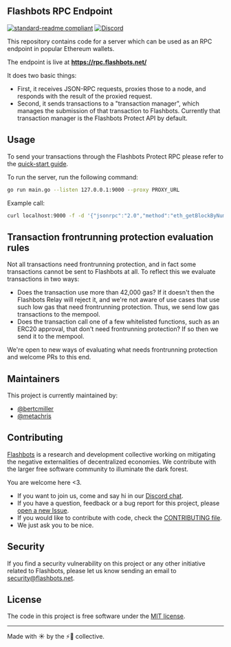 ## Flashbots RPC Endpoint

[![standard-readme compliant](https://img.shields.io/badge/readme%20style-standard-brightgreen.svg?style=flat-square)](https://github.com/RichardLitt/standard-readme)
[![Discord](https://img.shields.io/discord/755466764501909692)](https://discord.gg/7hvTycdNcK)

This repository contains code for a server which can be used as an RPC endpoint in popular Ethereum wallets.

The endpoint is live at **https://rpc.flashbots.net/**

It does two basic things:
- First, it receives JSON-RPC requests, proxies those to a node, and responds with the result of the proxied request.
- Second, it sends transactions to a "transaction manager", which manages the submission of that transaction to Flashbots. Currently that transaction manager is the Flashbots Protect API by default.

## Usage

To send your transactions through the Flashbots Protect RPC please refer to the [quick-start guide](https://docs.flashbots.net/flashbots-protect/rpc/quick-start/).

To run the server, run the following command:

```bash
go run main.go --listen 127.0.0.1:9000 --proxy PROXY_URL
```

Example call:

```bash
curl localhost:9000 -f -d '{"jsonrpc":"2.0","method":"eth_getBlockByNumber","params":["latest", false],"id":1}'
```

## Transaction frontrunning protection evaluation rules

Not all transactions need frontrunning protection, and in fact some transactions cannot be sent to Flashbots at all. To reflect this we evaluate transactions in two ways:
- Does the transaction use more than 42,000 gas? If it doesn't then the Flashbots Relay will reject it, and we're not aware of use cases that use such low gas that need frontrunning protection. Thus, we send low gas transactions to the mempool.
- Does the transaction call one of a few whitelisted functions, such as an ERC20 approval, that don't need frontrunning protection? If so then we send it to the mempool.

We're open to new ways of evaluating what needs frontrunning protection and welcome PRs to this end.

## Maintainers

This project is currently maintained by:

* [@bertcmiller](https://twitter.com/bertcmiller)
* [@metachris](https://twitter.com/metachris)

## Contributing

[Flashbots](https://flashbots.net) is a research and development collective working on mitigating the negative externalities of decentralized economies. We contribute with the larger free software community to illuminate the dark forest.

You are welcome here <3.

- If you want to join us, come and say hi in our [Discord chat](https://discord.gg/7hvTycdNcK).
- If you have a question, feedback or a bug report for this project, please [open a new Issue](https://github.com/flashbots/rpc-endpoint/issues).
- If you would like to contribute with code, check the [CONTRIBUTING file](CONTRIBUTING.md).
- We just ask you to be nice.

## Security

If you find a security vulnerability on this project or any other initiative related to Flashbots, please let us know sending an email to security@flashbots.net.

## License

The code in this project is free software under the [MIT license](LICENSE).

---

Made with ☀️  by the ⚡🤖 collective.
